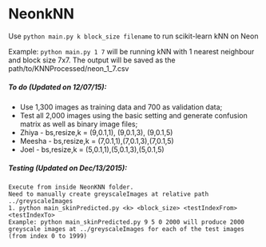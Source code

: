 # NeonkNN

Use `python main.py k block_size filename` to run scikit-learn kNN on Neon

Example: `python main.py 1 7` will be running kNN with 1 nearest neighbour and block size 7x7. The output will be saved as the path/to/KNNProcessed/neon_1_7.csv


##### To do (Updated on 12/07/15):
  * Use 1,300 images as training data and 700 as validation data;
  * Test all 2,000 images using the basic setting and generate confusion matrix as well as binary image files;
  * Zhiya - bs,resize,k = (9,0.1,1), (9,0.1,3), (9,0.1,5)
  * Meesha - bs,resize,k = (7,0.1,1),(7,0.1,3),(7,0.1,5)
  * Joel - bs,resize,k = (5,0.1,1),(5,0.1,3),(5,0.1,5)


##### Testing (Updated on Dec/13/2015):
    Execute from inside NeonKNN folder.
    Need to manually create greyscaleImages at relative path ../greyscaleImages
    1. python main_skinPredicted.py <k> <block_size> <testIndexFrom> <testIndexTo>
    Example: python main_skinPredicted.py 9 5 0 2000 will produce 2000 greyscale images at ../greyscaleImages for each of the test images (from index 0 to 1999)

